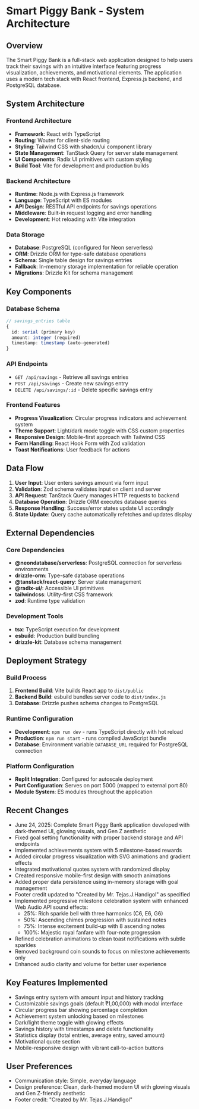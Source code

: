 # Smart Piggy Bank - System Architecture

## Overview

The Smart Piggy Bank is a full-stack web application designed to help users track their savings with an intuitive interface featuring progress visualization, achievements, and motivational elements. The application uses a modern tech stack with React frontend, Express.js backend, and PostgreSQL database.

## System Architecture

### Frontend Architecture
- **Framework**: React with TypeScript
- **Routing**: Wouter for client-side routing
- **Styling**: Tailwind CSS with shadcn/ui component library
- **State Management**: TanStack Query for server state management
- **UI Components**: Radix UI primitives with custom styling
- **Build Tool**: Vite for development and production builds

### Backend Architecture
- **Runtime**: Node.js with Express.js framework
- **Language**: TypeScript with ES modules
- **API Design**: RESTful API endpoints for savings operations
- **Middleware**: Built-in request logging and error handling
- **Development**: Hot reloading with Vite integration

### Data Storage
- **Database**: PostgreSQL (configured for Neon serverless)
- **ORM**: Drizzle ORM for type-safe database operations
- **Schema**: Single table design for savings entries
- **Fallback**: In-memory storage implementation for reliable operation
- **Migrations**: Drizzle Kit for schema management

## Key Components

### Database Schema
```typescript
// savings_entries table
{
  id: serial (primary key)
  amount: integer (required)
  timestamp: timestamp (auto-generated)
}
```

### API Endpoints
- `GET /api/savings` - Retrieve all savings entries
- `POST /api/savings` - Create new savings entry
- `DELETE /api/savings/:id` - Delete specific savings entry

### Frontend Features
- **Progress Visualization**: Circular progress indicators and achievement system
- **Theme Support**: Light/dark mode toggle with CSS custom properties
- **Responsive Design**: Mobile-first approach with Tailwind CSS
- **Form Handling**: React Hook Form with Zod validation
- **Toast Notifications**: User feedback for actions

## Data Flow

1. **User Input**: User enters savings amount via form input
2. **Validation**: Zod schema validates input on client and server
3. **API Request**: TanStack Query manages HTTP requests to backend
4. **Database Operation**: Drizzle ORM executes database queries
5. **Response Handling**: Success/error states update UI accordingly
6. **State Update**: Query cache automatically refetches and updates display

## External Dependencies

### Core Dependencies
- **@neondatabase/serverless**: PostgreSQL connection for serverless environments
- **drizzle-orm**: Type-safe database operations
- **@tanstack/react-query**: Server state management
- **@radix-ui/**: Accessible UI primitives
- **tailwindcss**: Utility-first CSS framework
- **zod**: Runtime type validation

### Development Tools
- **tsx**: TypeScript execution for development
- **esbuild**: Production build bundling
- **drizzle-kit**: Database schema management

## Deployment Strategy

### Build Process
1. **Frontend Build**: Vite builds React app to `dist/public`
2. **Backend Build**: esbuild bundles server code to `dist/index.js`
3. **Database**: Drizzle pushes schema changes to PostgreSQL

### Runtime Configuration
- **Development**: `npm run dev` - runs TypeScript directly with hot reload
- **Production**: `npm run start` - runs compiled JavaScript bundle
- **Database**: Environment variable `DATABASE_URL` required for PostgreSQL connection

### Platform Configuration
- **Replit Integration**: Configured for autoscale deployment
- **Port Configuration**: Serves on port 5000 (mapped to external port 80)
- **Module System**: ES modules throughout the application

## Recent Changes
- June 24, 2025: Complete Smart Piggy Bank application developed with dark-themed UI, glowing visuals, and Gen Z aesthetic
- Fixed goal setting functionality with proper backend storage and API endpoints
- Implemented achievements system with 5 milestone-based rewards
- Added circular progress visualization with SVG animations and gradient effects
- Integrated motivational quotes system with randomized display
- Created responsive mobile-first design with smooth animations
- Added proper data persistence using in-memory storage with goal management
- Footer credit updated to "Created by Mr. Tejas.J.Handigol" as specified
- Implemented progressive milestone celebration system with enhanced Web Audio API sound effects:
  * 25%: Rich sparkle bell with three harmonics (C6, E6, G6)
  * 50%: Ascending chimes progression with sustained notes
  * 75%: Intense excitement build-up with 8 ascending notes
  * 100%: Majestic royal fanfare with four-note progression
- Refined celebration animations to clean toast notifications with subtle sparkles
- Removed background coin sounds to focus on milestone achievements only
- Enhanced audio clarity and volume for better user experience

## Key Features Implemented
- Savings entry system with amount input and history tracking
- Customizable savings goals (default ₹1,00,000) with modal interface  
- Circular progress bar showing percentage completion
- Achievement system unlocking based on milestones
- Dark/light theme toggle with glowing effects
- Savings history with timestamps and delete functionality
- Statistics display (total entries, average entry, saved amount)
- Motivational quote section
- Mobile-responsive design with vibrant call-to-action buttons

## User Preferences
- Communication style: Simple, everyday language
- Design preference: Clean, dark-themed modern UI with glowing visuals and Gen Z-friendly aesthetic
- Footer credit: "Created by Mr. Tejas.J.Handigol"